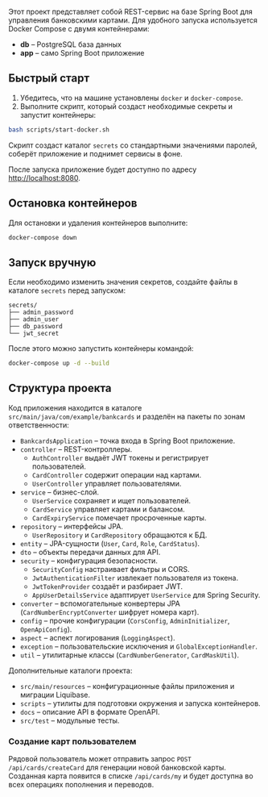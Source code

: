 Этот проект представляет собой REST-сервис на базе Spring Boot для управления банковскими картами. Для удобного запуска используется Docker Compose c двумя контейнерами:

* **db** – PostgreSQL база данных
* **app** – само Spring Boot приложение

## Быстрый старт

1. Убедитесь, что на машине установлены `docker` и `docker-compose`.
2. Выполните скрипт, который создаст необходимые секреты и запустит контейнеры:

```bash
bash scripts/start-docker.sh
```

Скрипт создаст каталог `secrets` со стандартными значениями паролей, соберёт приложение и поднимет сервисы в фоне.

После запуска приложение будет доступно по адресу [http://localhost:8080](http://localhost:8080).

## Остановка контейнеров

Для остановки и удаления контейнеров выполните:

```bash
docker-compose down
```

## Запуск вручную

Если необходимо изменить значения секретов, создайте файлы в каталоге `secrets` перед запуском:

```
secrets/
├── admin_password
├── admin_user
├── db_password
└── jwt_secret
```

После этого можно запустить контейнеры командой:

```bash
docker-compose up -d --build
```

## Структура проекта

Код приложения находится в каталоге `src/main/java/com/example/bankcards` и разделён на пакеты по зонам ответственности:

- `BankcardsApplication` – точка входа в Spring Boot приложение.
- `controller` – REST-контроллеры.
    - `AuthController` выдаёт JWT токены и регистрирует пользователей.
    - `CardController` содержит операции над картами.
    - `UserController` управляет пользователями.
- `service` – бизнес-слой.
    - `UserService` сохраняет и ищет пользователей.
    - `CardService` управляет картами и балансом.
    - `CardExpiryService` помечает просроченные карты.
- `repository` – интерфейсы JPA.
    - `UserRepository` и `CardRepository` обращаются к БД.
- `entity` – JPA-сущности (`User`, `Card`, `Role`, `CardStatus`).
- `dto` – объекты передачи данных для API.
- `security` – конфигурация безопасности.
    - `SecurityConfig` настраивает фильтры и CORS.
    - `JwtAuthenticationFilter` извлекает пользователя из токена.
    - `JwtTokenProvider` создаёт и разбирает JWT.
    - `AppUserDetailsService` адаптирует `UserService` для Spring Security.
- `converter` – вспомогательные конвертеры JPA (`CardNumberEncryptConverter` шифрует номера карт).
- `config` – прочие конфигурации (`CorsConfig`, `AdminInitializer`, `OpenApiConfig`).
- `aspect` – аспект логирования (`LoggingAspect`).
- `exception` – пользовательские исключения и `GlobalExceptionHandler`.
- `util` – утилитарные классы (`CardNumberGenerator`, `CardMaskUtil`).

Дополнительные каталоги проекта:

- `src/main/resources` – конфигурационные файлы приложения и миграции Liquibase.
- `scripts` – утилиты для подготовки окружения и запуска контейнеров.
- `docs` – описание API в формате OpenAPI.
- `src/test` – модульные тесты.

### Создание карт пользователем

Рядовой пользователь может отправить запрос `POST /api/cards/createCard` для генерации новой
банковской карты. Созданная карта появится в списке `/api/cards/my` и будет
доступна во всех операциях пополнения и переводов.